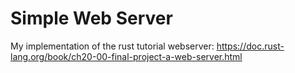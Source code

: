 # Simple Web Server

My implementation of the rust tutorial webserver:
https://doc.rust-lang.org/book/ch20-00-final-project-a-web-server.html
